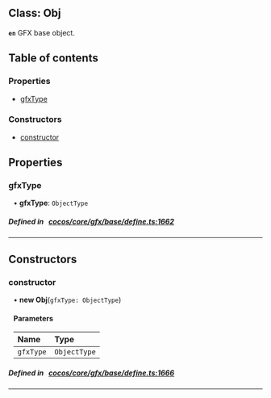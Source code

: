 
## Class: Obj






**`en`** GFX base object.


<div class="table-of-content">
<h2>Table of contents</h2>


### Properties

- [ gfxType](#gfxType)

### Constructors

- [ constructor](#constructor)
</div>

## Properties


### gfxType
<div style="margin-left: 10px;">




•  **gfxType**:
 ``ObjectType`` 
</div>

##### Defined in &nbsp;   [cocos/core/gfx/base/define.ts:1662](https://github.com/cocos-creator/engine/blob/c7bf6b8a9/cocos/core/gfx/base/define.ts#L1662)&nbsp;


___

<!---->
## Constructors


### constructor
<div style="margin-left: 10px;">

• **new Obj**(`gfxType: ObjectType`)

#### Parameters

| Name | Type |
| :------ | :------ |
| `gfxType` | `ObjectType` |
</div>

##### Defined in &nbsp;   [cocos/core/gfx/base/define.ts:1666](https://github.com/cocos-creator/engine/blob/c7bf6b8a9/cocos/core/gfx/base/define.ts#L1666)&nbsp;


---

<!---->



